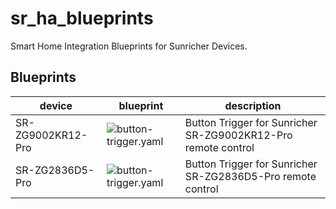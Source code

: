# sr_ha_blueprints

Smart Home Integration Blueprints for Sunricher Devices.

## Blueprints

| device | blueprint | description |
|--------|-----------|-------------|
| SR-ZG9002KR12-Pro | ![button-trigger.yaml](https://my.home-assistant.io/redirect/blueprint_import/?blueprint_url=https://raw.githubusercontent.com/maginawin/sr_ha_blueprints/refs/heads/main/blueprints/SR-ZG9002KR12-Pro/button-trigger.yaml) | Button Trigger for Sunricher SR-ZG9002KR12-Pro remote control |
| SR-ZG2836D5-Pro | ![button-trigger.yaml](https://my.home-assistant.io/redirect/blueprint_import/?blueprint_url=https://raw.githubusercontent.com/maginawin/sr_ha_blueprints/refs/heads/main/blueprints/SR-ZG2836D5-Pro/button-trigger.yaml) | Button Trigger for Sunricher SR-ZG2836D5-Pro remote control |

